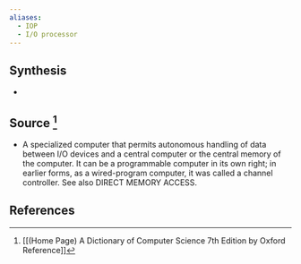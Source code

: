 ```yaml
---
aliases:
  - IOP
  - I/O processor
---
```

## Synthesis
- 
## Source [^1]
- A specialized computer that permits autonomous handling of data between I/O devices and a central computer or the central memory of the computer. It can be a programmable computer in its own right; in earlier forms, as a wired-program computer, it was called a channel controller. See also DIRECT MEMORY ACCESS.
## References

[^1]: [[(Home Page) A Dictionary of Computer Science 7th Edition by Oxford Reference]]